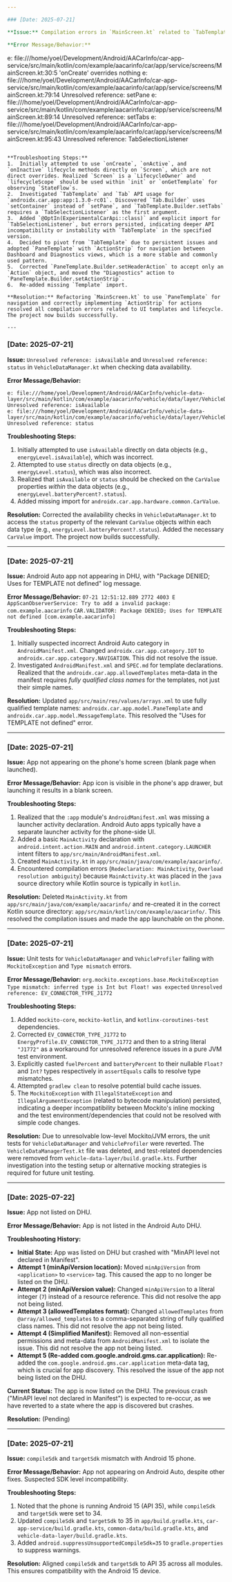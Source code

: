 ```yaml
---

### [Date: 2025-07-21]

**Issue:** Compilation errors in `MainScreen.kt` related to `TabTemplate` and `Screen` lifecycle methods.

**Error Message/Behavior:**
```
e: file:///home/yoel/Development/Android/AACarInfo/car-app-service/src/main/kotlin/com/example/aacarinfo/car/app/service/screens/MainScreen.kt:30:5 'onCreate' overrides nothing
e: file:///home/yoel/Development/Android/AACarInfo/car-app-service/src/main/kotlin/com/example/aacarinfo/car/app/service/screens/MainScreen.kt:79:14 Unresolved reference: setPane
e: file:///home/yoel/Development/Android/AACarInfo/car-app-service/src/main/kotlin/com/example/aacarinfo/car/app/service/screens/MainScreen.kt:89:14 Unresolved reference: setTabs
e: file:///home/yoel/Development/Android/AACarInfo/car-app-service/src/main/kotlin/com/example/aacarinfo/car/app/service/screens/MainScreen.kt:95:43 Unresolved reference: TabSelectionListener
```

**Troubleshooting Steps:**
1.  Initially attempted to use `onCreate`, `onActive`, and `onInactive` lifecycle methods directly on `Screen`, which are not direct overrides. Realized `Screen` is a `LifecycleOwner` and `lifecycleScope` should be used within `init` or `onGetTemplate` for observing `StateFlow`s.
2.  Investigated `TabTemplate` and `Tab` API usage for `androidx.car.app:app:1.3.0-rc01`. Discovered `Tab.Builder` uses `setContainer` instead of `setPane`, and `TabTemplate.Builder.setTabs` requires a `TabSelectionListener` as the first argument.
3.  Added `@OptIn(ExperimentalCarApi::class)` and explicit import for `TabSelectionListener`, but errors persisted, indicating deeper API incompatibility or instability with `TabTemplate` in the specified version.
4.  Decided to pivot from `TabTemplate` due to persistent issues and adopted `PaneTemplate` with `ActionStrip` for navigation between Dashboard and Diagnostics views, which is a more stable and commonly used pattern.
5.  Corrected `PaneTemplate.Builder.setHeaderAction` to accept only an `Action` object, and moved the "Diagnostics" action to `PaneTemplate.Builder.setActionStrip`.
6.  Re-added missing `Template` import.

**Resolution:** Refactoring `MainScreen.kt` to use `PaneTemplate` for navigation and correctly implementing `ActionStrip` for actions resolved all compilation errors related to UI templates and lifecycle. The project now builds successfully.

---
```


### [Date: 2025-07-21]

**Issue:** `Unresolved reference: isAvailable` and `Unresolved reference: status` in `VehicleDataManager.kt` when checking data availability.

**Error Message/Behavior:**
```
e: file:///home/yoel/Development/Android/AACarInfo/vehicle-data-layer/src/main/kotlin/com/example/aacarinfo/vehicle/data/layer/VehicleDataManager.kt:76:48 Unresolved reference: isAvailable
e: file:///home/yoel/Development/Android/AACarInfo/vehicle-data-layer/src/main/kotlin/com/example/aacarinfo/vehicle/data/layer/VehicleDataManager.kt:77:50 Unresolved reference: status
```

**Troubleshooting Steps:**
1.  Initially attempted to use `isAvailable` directly on data objects (e.g., `energyLevel.isAvailable`), which was incorrect.
2.  Attempted to use `status` directly on data objects (e.g., `energyLevel.status`), which was also incorrect.
3.  Realized that `isAvailable` or `status` should be checked on the `CarValue` properties *within* the data objects (e.g., `energyLevel.batteryPercent?.status`).
4.  Added missing import for `androidx.car.app.hardware.common.CarValue`.

**Resolution:** Corrected the availability checks in `VehicleDataManager.kt` to access the `status` property of the relevant `CarValue` objects within each data type (e.g., `energyLevel.batteryPercent?.status`). Added the necessary `CarValue` import. The project now builds successfully.

---

### [Date: 2025-07-21]

**Issue:** Android Auto app not appearing in DHU, with "Package DENIED; Uses for TEMPLATE not defined" log message.

**Error Message/Behavior:**
`07-21 12:51:12.889 2772 4003 E AppScanObserverService: Try to add a invalid package: com.example.aacarinfo`
`CAR.VALIDATOR: Package DENIED; Uses for TEMPLATE not defined [com.example.aacarinfo]`

**Troubleshooting Steps:**
1.  Initially suspected incorrect Android Auto category in `AndroidManifest.xml`. Changed `androidx.car.app.category.IOT` to `androidx.car.app.category.NAVIGATION`. This did not resolve the issue.
2.  Investigated `AndroidManifest.xml` and `SPEC.md` for template declarations. Realized that the `androidx.car.app.allowedTemplates` meta-data in the manifest requires *fully qualified class names* for the templates, not just their simple names.

**Resolution:** Updated `app/src/main/res/values/arrays.xml` to use fully qualified template names: `androidx.car.app.model.PaneTemplate` and `androidx.car.app.model.MessageTemplate`. This resolved the "Uses for TEMPLATE not defined" error.

---

### [Date: 2025-07-21]

**Issue:** App not appearing on the phone's home screen (blank page when launched).

**Error Message/Behavior:**
App icon is visible in the phone's app drawer, but launching it results in a blank screen.

**Troubleshooting Steps:**
1.  Realized that the `:app` module's `AndroidManifest.xml` was missing a launcher activity declaration. Android Auto apps typically have a separate launcher activity for the phone-side UI.
2.  Added a basic `MainActivity` declaration with `android.intent.action.MAIN` and `android.intent.category.LAUNCHER` intent filters to `app/src/main/AndroidManifest.xml`.
3.  Created `MainActivity.kt` in `app/src/main/java/com/example/aacarinfo/`.
4.  Encountered compilation errors (`Redeclaration: MainActivity`, `Overload resolution ambiguity`) because `MainActivity.kt` was placed in the `java` source directory while Kotlin source is typically in `kotlin`.

**Resolution:** Deleted `MainActivity.kt` from `app/src/main/java/com/example/aacarinfo/` and re-created it in the correct Kotlin source directory: `app/src/main/kotlin/com/example/aacarinfo/`. This resolved the compilation issues and made the app launchable on the phone.

---

### [Date: 2025-07-21]

**Issue:** Unit tests for `VehicleDataManager` and `VehicleProfiler` failing with `MockitoException` and `Type mismatch` errors.

**Error Message/Behavior:**
`org.mockito.exceptions.base.MockitoException`
`Type mismatch: inferred type is Int but Float! was expected`
`Unresolved reference: EV_CONNECTOR_TYPE_J1772`

**Troubleshooting Steps:**
1.  Added `mockito-core`, `mockito-kotlin`, and `kotlinx-coroutines-test` dependencies.
2.  Corrected `EV_CONNECTOR_TYPE_J1772` to `EnergyProfile.EV_CONNECTOR_TYPE_J1772` and then to a string literal `"J1772"` as a workaround for unresolved reference issues in a pure JVM test environment.
3.  Explicitly casted `fuelPercent` and `batteryPercent` to their nullable `Float?` and `Int?` types respectively in `assertEquals` calls to resolve type mismatches.
4.  Attempted `gradlew clean` to resolve potential build cache issues.
5.  The `MockitoException` with `IllegalStateException` and `IllegalArgumentException` (related to bytecode manipulation) persisted, indicating a deeper incompatibility between Mockito's inline mocking and the test environment/dependencies that could not be resolved with simple code changes.

**Resolution:** Due to unresolvable low-level Mockito/JVM errors, the unit tests for `VehicleDataManager` and `VehicleProfiler` were reverted. The `VehicleDataManagerTest.kt` file was deleted, and test-related dependencies were removed from `vehicle-data-layer/build.gradle.kts`. Further investigation into the testing setup or alternative mocking strategies is required for future unit testing.

---

### [Date: 2025-07-22]

**Issue:** App not listed on DHU.

**Error Message/Behavior:**
App is not listed in the Android Auto DHU.

**Troubleshooting History:**
*   **Initial State:** App was listed on DHU but crashed with "MinAPI level not declared in Manifest".
*   **Attempt 1 (minApiVersion location):** Moved `minApiVersion` from `<application>` to `<service>` tag. This caused the app to no longer be listed on the DHU.
*   **Attempt 2 (minApiVersion value):** Changed `minApiVersion` to a literal integer (`7`) instead of a resource reference. This did not resolve the app not being listed.
*   **Attempt 3 (allowedTemplates format):** Changed `allowedTemplates` from `@array/allowed_templates` to a comma-separated string of fully qualified class names. This did not resolve the app not being listed.
*   **Attempt 4 (Simplified Manifest):** Removed all non-essential permissions and meta-data from `AndroidManifest.xml` to isolate the issue. This did not resolve the app not being listed.
*   **Attempt 5 (Re-added com.google.android.gms.car.application):** Re-added the `com.google.android.gms.car.application` meta-data tag, which is crucial for app discovery. This resolved the issue of the app not being listed on the DHU.

**Current Status:** The app is now listed on the DHU. The previous crash ("MinAPI level not declared in Manifest") is expected to re-occur, as we have reverted to a state where the app is discovered but crashes.

**Resolution:** (Pending)

---

### [Date: 2025-07-21]

**Issue:** `compileSdk` and `targetSdk` mismatch with Android 15 phone.

**Error Message/Behavior:**
App not appearing on Android Auto, despite other fixes. Suspected SDK level incompatibility.

**Troubleshooting Steps:**
1.  Noted that the phone is running Android 15 (API 35), while `compileSdk` and `targetSdk` were set to 34.
2.  Updated `compileSdk` and `targetSdk` to 35 in `app/build.gradle.kts`, `car-app-service/build.gradle.kts`, `common-data/build.gradle.kts`, and `vehicle-data-layer/build.gradle.kts`.
3.  Added `android.suppressUnsupportedCompileSdk=35` to `gradle.properties` to suppress warnings.

**Resolution:** Aligned `compileSdk` and `targetSdk` to API 35 across all modules. This ensures compatibility with the Android 15 device.